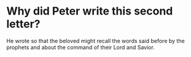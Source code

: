 # Why did Peter write this second letter?

He wrote so that the beloved might recall the words said before by the prophets and about the command of their Lord and Savior.
